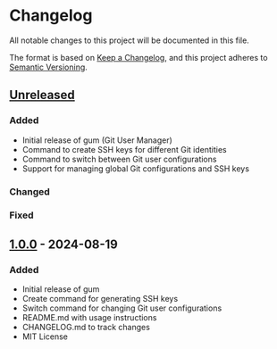 # Changelog

All notable changes to this project will be documented in this file.

The format is based on [Keep a Changelog](https://keepachangelog.com/en/1.0.0/),
and this project adheres to [Semantic Versioning](https://semver.org/spec/v2.0.0.html).

## [Unreleased]

### Added
- Initial release of gum (Git User Manager)
- Command to create SSH keys for different Git identities
- Command to switch between Git user configurations
- Support for managing global Git configurations and SSH keys

### Changed

### Fixed

## [1.0.0] - 2024-08-19

### Added
- Initial release of gum
- Create command for generating SSH keys
- Switch command for changing Git user configurations
- README.md with usage instructions
- CHANGELOG.md to track changes
- MIT License

[Unreleased]: https://github.com/permadart/gum/compare/v1.0.0...HEAD
[1.0.0]: https://github.com/permadart/gum/releases/tag/v1.0.0